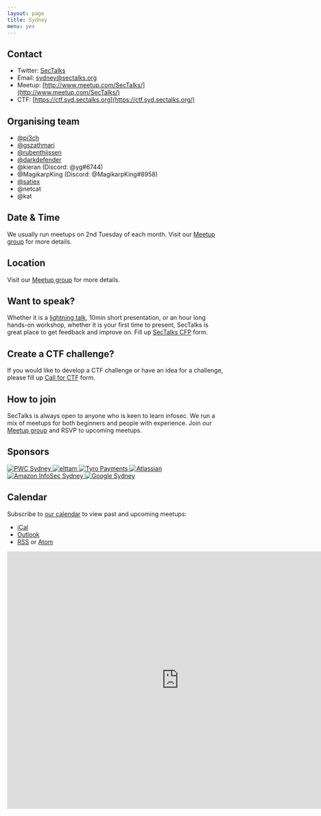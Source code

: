 ```yaml
---
layout: page
title: Sydney 
menu: yes
---
```


## Contact 

* Twitter: [SecTalks](https://twitter.com/sectalks)
* Email: [sydney@sectalks.org](mailto:sydney@sectalks.org)
* Meetup: [http://www.meetup.com/SecTalks/](http://www.meetup.com/SecTalks/)
* CTF: [https://ctf.syd.sectalks.org](https://ctf.syd.sectalks.org/)

## Organising team 

* [@pi3ch](https://twitter.com/pi3ch) 
* [@gszathmari](https://twitter.com/gszathmari)
* [@rubenthijssen](https://twitter.com/rubenthijssen)
* [@darkdefender](https://twitter.com/minimaltalking)
* @kieran (Discord: @yg#6744)
* @MagikarpKing (Discord: @MagikarpKing#8958)
* [@satiex](https://twitter.com/satiexx)
* @netcat
* @kat

## Date & Time 

We usually run meetups on 2nd Tuesday of each month. Visit our [Meetup group](http://www.meetup.com/SecTalks/) for more details.

## Location 

Visit our [Meetup group](http://www.meetup.com/SecTalks/) for more details.

## Want to speak?

Whether it is a [lightning talk](https://en.wikipedia.org/wiki/Lightning_talk), 10min short presentation, or an hour long hands-on workshop, whether it is your first time to present, SecTalks is great place to get feedback and improve on.
Fill up [SecTalks CFP](http://j.mp/sectalkscfp) form.

## Create a CTF challenge?

If you would like to develop a CTF challenge or have an idea for a challenge, please
fill up [Call for CTF](https://bit.ly/sectalksctf) form.

## How to join

SecTalks is always open to anyone who is keen to learn infosec.
We run a mix of meetups for both beginners and people with experience.
Join our [Meetup group](http://www.meetup.com/SecTalks/) and
RSVP to upcoming meetups. 

## Sponsors
<a href="https://pwc.to/2FcpqF4" 
   title="PWC Sydney">
    <img src="{{ site.baseurl }}/images/sponsors/pwc.jpg" 
         alt="PWC Sydney"
         class="sponsor">
</a>
<a href="https://bit.ly/2XYwxK9" 
   title="elttam">
    <img src="{{ site.baseurl }}/images/sponsors/elttam.png" 
         alt="elttam"
         class="sponsor">
</a>
<a href="https://bit.ly/sectalkstyro" 
   title="Tyro Payments">
    <img src="{{ site.baseurl }}/images/sponsors/tyro.png" 
         alt="Tyro Payments" 
         class="sponsor">
</a>
<a href="https://bit.ly/2TIKdum" 
   title="Atlassian Sydney">
    <img src="{{ site.baseurl }}/images/sponsors/atlassian.png" 
         alt="Atlassian"
         class="sponsor-med">
</a>
<a href="http://bit.ly/2Cr4SIt" 
   title="Amazon InfoSec Sydney">
    <img src="{{ site.baseurl }}/images/sponsors/amazon.png" 
         alt="Amazon InfoSec Sydney"
         class="sponsor">
</a>
<a href="https://bit.ly/2FaDcs5" 
   title="Google Sydney">
    <img src="{{ site.baseurl }}/images/sponsors/google.png" 
         alt="Google Sydney"
         class="sponsor">
</a>


## Calendar 

Subscribe to [our calendar](http://www.meetup.com/SecTalks/events/) to view past and upcoming meetups:

* [iCal](webcal://www.meetup.com/SecTalks/events/ical/)
* [Outlook](http://www.meetup.com/SecTalks/events/ical/)
* [RSS](http://www.meetup.com/SecTalks/events/rss/) or [Atom](http://www.meetup.com/SecTalks/events/atom/)

<iframe src="https://calendar.google.com/calendar/b/3/embed?height=600&amp;wkst=1&amp;bgcolor=%23FFFFFF&amp;src=dgchlqmn2t1tet4f5ruen9aluc5kol6m%40import.calendar.google.com&amp;color=%23875509&amp;ctz=Australia%2FSydney" style="border-width:0" width="800" height="600" frameborder="0" scrolling="no"></iframe>

